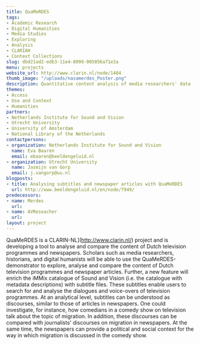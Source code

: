 ```yaml
---
title: QuaMeRDES
tags:
- Academic Research
- Digital Humanities
- Media Studies
- Exploring
- Analysis
- CLARIAH
- Context Collections
slug: dbd21ad2-edb3-11e4-8099-005056a71e3a
menu: projects
website_url: http://www.clarin.nl/node/1404
thumb_image: "/uploads/nasamerdes_Poster.png"
description: Quantitative content analysis of media researchers' data
themes:
- Access
- Use and Context
- Humanities
partners:
- Netherlands Institute for Sound and Vision
- Utrecht University
- University of Amsterdam
- National Library of the Netherlands
contactpersons:
- organization: Netherlands Institute for Sound and Vision
  name: Eva Baaren
  email: ebaaren@beeldengeluid.nl
- organization: Utrecht University
  name: Jasmijn van Gorp
  email: j.vangorp@uu.nl
blogposts:
- title: Analysing subtitles and newspaper articles with QuaMeRDES
  url: http://www.beeldengeluid.nl/en/node/7949/
predecessors:
- name: Merdes
  url: 
- name: AVReseacher
  url: 
layout: project
---
```


QuaMeRDES is a CLARIN-NL](http://www.clarin.nl/) project and is developing a tool to analyse and compare the content of Dutch television programmes and newspapers. Scholars such as media researchers, historians, and digital humanists will be able to use the QuaMeRDES-demonstrator to explore, analyse and compare the content of Dutch television programmes and newspaper articles. Further, a new feature will enrich the iMMix catalogue of Sound and Vision (i.e. the catalogue with metadata descriptions) with subtitle files. These subtitles enable users to search for and analyse the dialogues and voice-overs of television programmes. At an analytical level, subtitles can be understood as discourses, similar to those of articles in newspapers. One could investigate, for instance, how comedians in a comedy show on television talk about the topic of migration. In addition, these discourses can be compared with journalists' discourses on migration in newspapers. At the same time, the newspapers can provide a political and social context for the way in which migration is discussed in the comedy show.
